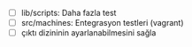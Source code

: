 - [ ] lib/scripts: Daha fazla test
- [ ] src/machines: Entegrasyon testleri (vagrant)
- [ ] çıktı dizininin ayarlanabilmesini sağla
